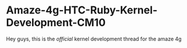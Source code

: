 Amaze-4g-HTC-Ruby-Kernel-Development-CM10
=========================================
Hey guys, this is the *official* kernel development thread for the amaze 4g
